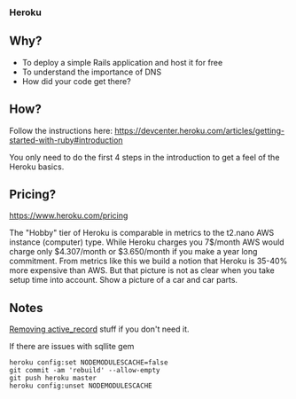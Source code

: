 ### Heroku

## Why?
* To deploy a simple Rails application and host it for free
* To understand the importance of DNS
* How did your code get there?

## How?
Follow the instructions here:
https://devcenter.heroku.com/articles/getting-started-with-ruby#introduction

You only need to do the first 4 steps in the introduction to get a feel of the
Heroku basics.

## Pricing?
https://www.heroku.com/pricing

The "Hobby" tier of Heroku is comparable in metrics to the t2.nano AWS instance (computer) type. While Heroku charges you 7$/month AWS would charge only
$4.307/month or $3.650/month if you make a year long commitment. From metrics
like this we build a notion that Heroku is 35-40% more expensive than AWS. But that picture is not as clear when you take setup time into account. Show a picture of a car and car parts.

## Notes
[Removing
active_record](http://stackoverflow.com/questions/19078044/disable-activerecord-for-rails-4) stuff if you don't need it.

If there are issues with sqllite gem
```
heroku config:set NODEMODULESCACHE=false
git commit -am 'rebuild' --allow-empty
git push heroku master
heroku config:unset NODEMODULESCACHE
```
